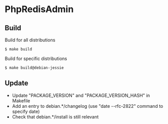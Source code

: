 # PhpRedisAdmin

## Build

Build for all distributions

```
$ make build
```

Build for specific distributions

```
$ make build@debian-jessie
```

## Update

* Update "PACKAGE_VERSION" and "PACKAGE_VERSION_HASH" in Makefile
* Add an entry to debian.*/changelog (use "date --rfc-2822" command to specify date)
* Check that debian.*/install is still relevant
